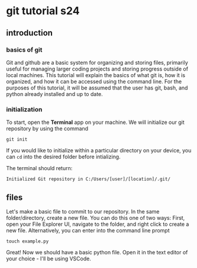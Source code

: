 # git tutorial s24

## introduction
### basics of git
Git and github are a basic system for organizing and storing files, primarily useful for managing larger coding projects and storing progress outside of local machines. This tutorial will explain the basics of what git is, how it is organized, and how it can be accessed using the command line.
For the purposes of this tutorial, it will be assumed that the user has git, bash, and python already installed and up to date.

### initialization
To start, open the **Terminal** app on your machine. We will initialize our git repository by using the command
```shell
git init
```

If you would like to initialize within a particular directory on your device, you can `cd` into the desired folder before intializing.

The terminal should return:
```shell
Initialized Git repository in C:/Users/[user]/[location]/.git/
```

## files
Let's make a basic file to commit to our repository. In the same folder/directory, create a new file. You can do this one of two ways: First, open your File Explorer UI, navigate to the folder, and right click to create a new file. Alternatively, you can enter into the command line prompt
```shell
touch example.py
```
Great! Now we should have a basic python file. Open it in the text editor of your choice - I'll be using VSCode.
